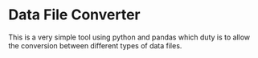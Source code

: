 # Data File Converter
This is a very simple tool using python and pandas which duty is to allow the conversion between different types of data files.
